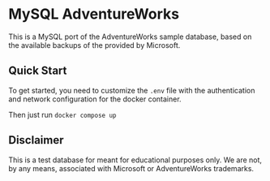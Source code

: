 # MySQL AdventureWorks
This is a  MySQL port of the AdventureWorks sample database, based on the available backups of the provided by Microsoft.

## Quick Start

To get started, you need to customize the `.env` file with the authentication and network configuration for the docker container.

Then just run `docker compose up`

## Disclaimer

This is a test database for meant for educational purposes only. We are not, by any means, associated with Microsoft or AdventureWorks trademarks.
